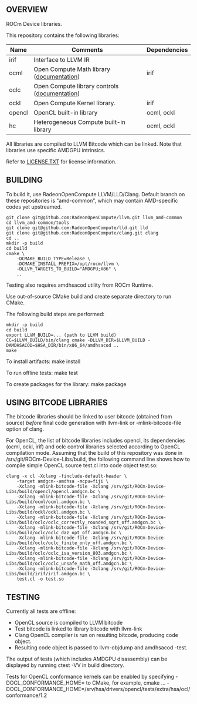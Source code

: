 ## OVERVIEW

ROCm Device libraries.

This repository contains the following libraries:

| **Name** | **Comments** | **Dependencies** |
| --- | --- | --- |
| irif | Interface to LLVM IR | |
| ocml | Open Compute Math library ([documentation](doc/OCML.md)) | irif |
| oclc | Open Compute library controls ([documentation](doc/OCML.md#controls)) | |
| ockl | Open Compute Kernel library. | irif |
| opencl | OpenCL built-in library | ocml, ockl |
| hc | Heterogeneous Compute built-in library | ocml, ockl |

All libraries are compiled to LLVM Bitcode which can be linked. Note that libraries use specific AMDGPU intrinsics.

Refer to [LICENSE.TXT](LICENSE.TXT) for license information.

## BUILDING

To build it, use RadeonOpenCompute LLVM/LLD/Clang. Default branch on these
repositories is "amd-common", which may contain AMD-specific codes yet
upstreamed.

    git clone git@github.com:RadeonOpenCompute/llvm.git llvm_amd-common
    cd llvm_amd-common/tools
    git clone git@github.com:RadeonOpenCompute/lld.git lld
    git clone git@github.com:RadeonOpenCompute/clang.git clang
    cd ..
    mkdir -p build
    cd build
    cmake \
        -DCMAKE_BUILD_TYPE=Release \
        -DCMAKE_INSTALL_PREFIX=/opt/rocm/llvm \
        -DLLVM_TARGETS_TO_BUILD="AMDGPU;X86" \
        ..

Testing also requires amdhsacod utility from ROCm Runtime.

Use out-of-source CMake build and create separate directory to run CMake.

The following build steps are performed:

    mkdir -p build
    cd build
    export LLVM_BUILD=... (path to LLVM build)
    CC=$LLVM_BUILD/bin/clang cmake -DLLVM_DIR=$LLVM_BUILD -DAMDHSACOD=$HSA_DIR/bin/x86_64/amdhsacod ..
    make

To install artifacts:
    make install

To run offline tests:
    make test

To create packages for the library:
   make package

## USING BITCODE LIBRARIES

The bitcode libraries should be linked to user bitcode (obtained from source) *before* final code generation
with llvm-link or -mlink-bitcode-file option of clang.

For OpenCL, the list of bitcode libraries includes opencl, its dependencies (ocml, ockl, irif)
and oclc control libraries selected according to OpenCL compilation mode.  Assuming that the build
of this repository was done in /srv/git/ROCm-Device-Libs/build, the following command line
shows how to compile simple OpenCL source test.cl into code object test.so:

    clang -x cl -Xclang -finclude-default-header \
        -target amdgcn--amdhsa -mcpu=fiji \
        -Xclang -mlink-bitcode-file -Xclang /srv/git/ROCm-Device-Libs/build/opencl/opencl.amdgcn.bc \
        -Xclang -mlink-bitcode-file -Xclang /srv/git/ROCm-Device-Libs/build/ocml/ocml.amdgcn.bc \
        -Xclang -mlink-bitcode-file -Xclang /srv/git/ROCm-Device-Libs/build/ockl/ockl.amdgcn.bc \
        -Xclang -mlink-bitcode-file -Xclang /srv/git/ROCm-Device-Libs/build/oclc/oclc_correctly_rounded_sqrt_off.amdgcn.bc \
        -Xclang -mlink-bitcode-file -Xclang /srv/git/ROCm-Device-Libs/build/oclc/oclc_daz_opt_off.amdgcn.bc \
        -Xclang -mlink-bitcode-file -Xclang /srv/git/ROCm-Device-Libs/build/oclc/oclc_finite_only_off.amdgcn.bc \
        -Xclang -mlink-bitcode-file -Xclang /srv/git/ROCm-Device-Libs/build/oclc/oclc_isa_version_803.amdgcn.bc \
        -Xclang -mlink-bitcode-file -Xclang /srv/git/ROCm-Device-Libs/build/oclc/oclc_unsafe_math_off.amdgcn.bc \
        -Xclang -mlink-bitcode-file -Xclang /srv/git/ROCm-Device-Libs/build/irif/irif.amdgcn.bc \
        test.cl -o test.so

## TESTING

Currently all tests are offline:
 * OpenCL source is compiled to LLVM bitcode
 * Test bitcode is linked to library bitcode with llvm-link
 * Clang OpenCL compiler is run on resulting bitcode, producing code object.
 * Resulting code object is passed to llvm-objdump and amdhsacod -test.

The output of tests (which includes AMDGPU disassembly) can be displayed by running ctest -VV in build directory.

Tests for OpenCL conformance kernels can be enabled by specifying -DOCL_CONFORMANCE_HOME=<path> to CMake, for example,
  cmake ... -DOCL_CONFORMANCE_HOME=/srv/hsa/drivers/opencl/tests/extra/hsa/ocl/conformance/1.2
